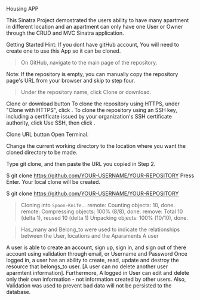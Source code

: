 

 Housing APP

This Sinatra Project demostrated the users ability to have many apartment in different location and an apartment can only have one User or Owner through the CRUD and MVC Sinatra application.


Getting Started
 Hint: If you dont have  gitHub account, You will need to create one to use this App so it can be cloned. 
 

 > On GitHub, navigate to the main page of the repository.

Note: If the repository is empty, you can manually copy the repository page's URL from your browser and skip to step four.

> Under the repository name, click Clone or download.

Clone or download button
To clone the repository using HTTPS, under "Clone with HTTPS", click . To clone the repository using an SSH key, including a certificate issued by your organization's SSH certificate authority, click Use SSH, then click .

Clone URL button
Open Terminal.

Change the current working directory to the location where you want the cloned directory to be made.

Type git clone, and then paste the URL you copied in Step 2.

$ git clone https://github.com/YOUR-USERNAME/YOUR-REPOSITORY
Press Enter. Your local clone will be created.

$ git clone https://github.com/YOUR-USERNAME/YOUR-REPOSITORY
> Cloning into `Spoon-Knife`...
> remote: Counting objects: 10, done.
> remote: Compressing objects: 100% (8/8), done.
> remove: Total 10 (delta 1), reused 10 (delta 1)
> Unpacking objects: 100% (10/10), done.

  > Has_many and Belong_to  were used to indicate the relationships between the User, locations and the Aparaments
  > A user 

A user is able to create an account, sign up, sign in, and sign out of there account using validation through email, or Username and Password
Once logged in, a user has an ability to create, read, update and destroy the resource that belongs_to user. [A user can no delete another user aparmtent information]. Furthermore, A logged in User can  edit and delete only their own information - not information created by other users.
 Also, Validation was used to prevent  bad data will not  be persisted to the database.

